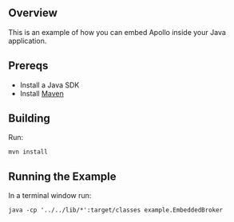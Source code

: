 ## Overview

This is an example of how you can embed Apollo inside your Java application.

## Prereqs

- Install a Java SDK
- Install [Maven](http://maven.apache.org/download.html) 

## Building

Run:

    mvn install

## Running the Example

In a terminal window run:

    java -cp '../../lib/*':target/classes example.EmbeddedBroker

